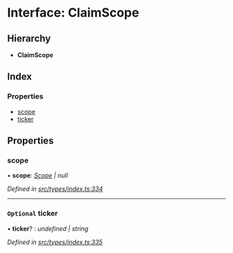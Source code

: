 # Interface: ClaimScope

## Hierarchy

* **ClaimScope**

## Index

### Properties

* [scope](claimscope.md#scope)
* [ticker](claimscope.md#optional-ticker)

## Properties

###  scope

• **scope**: *[Scope](scope.md) | null*

*Defined in [src/types/index.ts:334](https://github.com/PolymathNetwork/polymesh-sdk/blob/108d588b/src/types/index.ts#L334)*

___

### `Optional` ticker

• **ticker**? : *undefined | string*

*Defined in [src/types/index.ts:335](https://github.com/PolymathNetwork/polymesh-sdk/blob/108d588b/src/types/index.ts#L335)*
